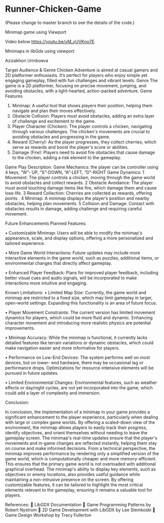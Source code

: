# Runner-Chicken-Game 
(Please change to master branch to see the details of the code.)

Minimap game using Viewport

Video below 
https://youtu.be/vM_yUVKno7E


Minimaps in libGdx using viewport

Azizakhon Urinboeva 

Target Audience & Genre
Chicken Adventure is aimed at casual gamers and 2D platformer enthusiasts. It’s perfect for players who enjoy simple yet engaging gameplay, filled with fun challenges and vibrant levels.
Genre
The game is a 2D platformer, focusing on precise movement, jumping, and avoiding obstacles, with a light-hearted, action-packed adventure.
Game Features
1.	Minimap: A useful tool that shows players their position, helping them navigate and plan their moves effectively.
2.	Obstacle Collision: Players must avoid obstacles, adding an extra layer of challenge and excitement to the game.
3.	Player Character (Chicken): The player controls a chicken, navigating through various
challenges. The chicken's movements are crucial to avoiding obstacles and progressing in the game.
4.	Reward (Cherry): As the player progresses, they collect cherries, which serve as rewards and boost the player's score or abilities.
5.	Damage (Fire): Players need to avoid fire obstacles that cause damage to the chicken, adding a risk element to the gameplay.



Game Play Description:
Game Mechanics: the player can be controller using 4 keys, “W”- UP, “S”-DOWN, “A”-LEFT, “D”-RIGHT
Game Dynamics:
1	Movement: The player controls a chicken, moving through the game world to avoid obstacles and collect rewards.
2	Obstacle Avoidance: The player must avoid touching damage items like fire, which damage them and cause lose life.
3	Reward Collection: Cherries are collected as rewards, offering points .
4	Minimap: A minimap displays the player’s position and nearby obstacles, helping plan movements.
5	Collision and Damage: Contact with obstacles results in damage, adding challenge and requiring careful movement.


Future Enhancements
Planned Features:

•	Customizable Minimap: Users will be able to modify the minimap's appearance, scale, and display options, offering a more personalized and tailored experience.

•	More Game World Interactions: Future updates may include more interactive elements in the game world, such as puzzles, additional items, or environmental changes that directly affect gameplay.

•	Enhanced Player Feedback: Plans for improved player feedback, including better visual cues and audio signals, will be incorporated to make interactions more intuitive and engaging.

Known Limitations:
•	Limited Map Size: Currently, the game world and minimap are restricted to a fixed size, which may limit gameplay in larger, open-world settings. Expanding this functionality is an area of future focus.

•	Player Movement Constraints: The current version has limited movement dynamics for players, which could be more fluid and dynamic. Enhancing character movement and introducing more realistic physics are potential improvements.

•	Minimap Accuracy: While the minimap is functional, it currently lacks detailed features like terrain variations or dynamic obstacles, which could make navigation easier and more informative for players.

•	Performance on Low-End Devices: The system performs well on most devices, but on lower- end hardware, there may be occasional lag or performance drops. Optimizations for resource-intensive elements will be pursued in future updates.

•	Limited Environmental Changes: Environmental features, such as weather effects or day/night cycles, are not yet incorporated into the game, which could add a layer of complexity and
immersion.


Conclusion:
 
In conclusion, the implementation of a minimap in your game provides a significant enhancement to the player experience, particularly when dealing with large or complex game worlds. By offering a
scaled-down view of the environment, the minimap allows players to easily track their progress, identify objectives, and orient themselves without needing to leave the gameplay screen. The
minimap's real-time updates ensure that the player's movements and in-game changes are reflected instantly, helping them stay on course and make informed decisions.
From a technical perspective, the minimap improves performance by rendering only a simplified version of the game world, which is computationally cheaper and more memory-efficient. This ensures that the primary game world is not overloaded with additional graphical overhead. The
minimap's ability to display key elements, such as objectives or enemy locations, also provides useful guidance while maintaining a non-intrusive presence on the screen. By offering customizable
features, it can be tailored to highlight the most critical elements relevant to the gameplay, ensuring it remains a valuable tool for players.



References:
	LibGDX Documentation
	Game Programming Patterns by Robert Nystrom
	2D Game Development with LibGDX by Lee Stemkoski
	Game Design Workshop by Tracy Fullerton
